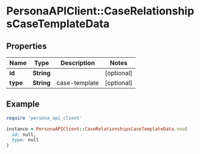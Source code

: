 # PersonaAPIClient::CaseRelationshipsCaseTemplateData

## Properties

| Name | Type | Description | Notes |
| ---- | ---- | ----------- | ----- |
| **id** | **String** |  | [optional] |
| **type** | **String** | case-template | [optional] |

## Example

```ruby
require 'persona_api_client'

instance = PersonaAPIClient::CaseRelationshipsCaseTemplateData.new(
  id: null,
  type: null
)
```

